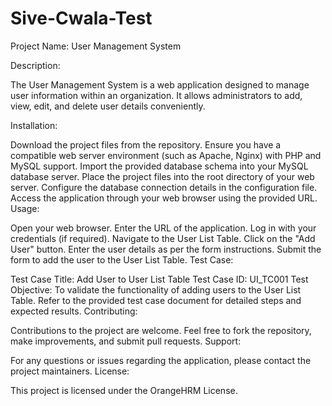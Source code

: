 # Sive-Cwala-Test
Project Name: User Management System

Description:

The User Management System is a web application designed to manage user information within an organization. It allows administrators to add, view, edit, and delete user details conveniently.

Installation:

Download the project files from the repository.
Ensure you have a compatible web server environment (such as Apache, Nginx) with PHP and MySQL support.
Import the provided database schema into your MySQL database server.
Place the project files into the root directory of your web server.
Configure the database connection details in the configuration file.
Access the application through your web browser using the provided URL.
Usage:

Open your web browser.
Enter the URL of the application.
Log in with your credentials (if required).
Navigate to the User List Table.
Click on the "Add User" button.
Enter the user details as per the form instructions.
Submit the form to add the user to the User List Table.
Test Case:

Test Case Title: Add User to User List Table
Test Case ID: UI_TC001
Test Objective: To validate the functionality of adding users to the User List Table.
Refer to the provided test case document for detailed steps and expected results.
Contributing:

Contributions to the project are welcome. Feel free to fork the repository, make improvements, and submit pull requests.
Support:

For any questions or issues regarding the application, please contact the project maintainers.
License:

This project is licensed under the OrangeHRM License.



